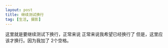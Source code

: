 ```yaml
---
layout: post
title: 继续测试换行
tag: [生活, 摄影]
---
```


这里就是要继续测试下换行，正常来说
正常来说我希望已经换行了
  但是，这里应该才换行。因为我加了
  2个空格。
